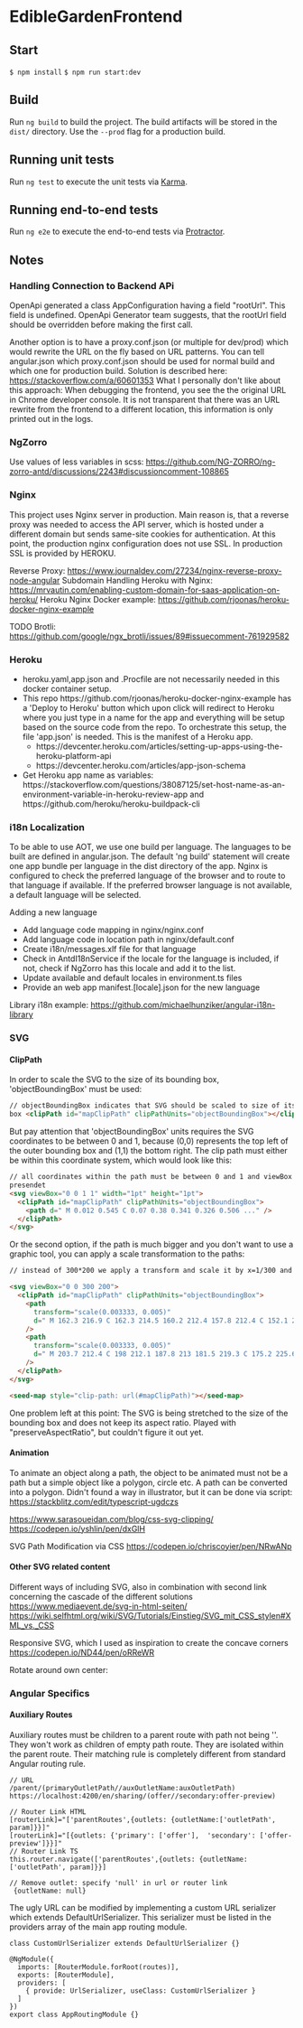 # EdibleGardenFrontend

## Start

`$ npm install`
`$ npm run start:dev`

## Build

Run `ng build` to build the project. The build artifacts will be stored in the
`dist/` directory. Use the `--prod` flag for a production build.

## Running unit tests

Run `ng test` to execute the unit tests via
[Karma](https://karma-runner.github.io).

## Running end-to-end tests

Run `ng e2e` to execute the end-to-end tests via
[Protractor](http://www.protractortest.org/).


## Notes
### Handling Connection to Backend APi

OpenApi generated a class AppConfiguration having a field "rootUrl". This field
is undefined. OpenApi Generator team suggests, that the rootUrl field should be
overridden before making the first call.

Another option is to have a proxy.conf.json (or multiple for dev/prod) which
would rewrite the URL on the fly based on URL patterns. You can tell
angular.json which proxy.conf.json should be used for normal build and which one
for production build. Solution is described here:
https://stackoverflow.com/a/60601353 What I personally don't like about this
approach: When debugging the frontend, you see the the original URL in Chrome
developer console. It is not transparent that there was an URL rewrite from the
frontend to a different location, this information is only printed out in the
logs.

### NgZorro

Use values of less variables in scss: https://github.com/NG-ZORRO/ng-zorro-antd/discussions/2243#discussioncomment-108865

### Nginx

This project uses Nginx server in production. Main reason is, that a reverse
proxy was needed to access the API server, which is hosted under a different
domain but sends same-site cookies for authentication. At this point, the
production nginx configuration does not use SSL. In production SSL is provided
by HEROKU.

Reverse Proxy: https://www.journaldev.com/27234/nginx-reverse-proxy-node-angular
Subdomain Handling Heroku with Nginx: https://mrvautin.com/enabling-custom-domain-for-saas-application-on-heroku/
Heroku Nginx Docker example: https://github.com/rjoonas/heroku-docker-nginx-example

TODO Brotli: https://github.com/google/ngx_brotli/issues/89#issuecomment-761929582


### Heroku

<ul>
<li>heroku.yaml,app.json and .Procfile are not necessarily needed in this docker container setup.</li>
<li>This  repo https://github.com/rjoonas/heroku-docker-nginx-example has a 'Deploy to Heroku' button which upon click will redirect to Heroku where you just type in a name for the app and everything will be setup based on the source code from the repo. To orchestrate this setup, the file 'app.json' is needed. This is the manifest of a Heroku app.
<ul><li>https://devcenter.heroku.com/articles/setting-up-apps-using-the-heroku-platform-api</li>
<li>https://devcenter.heroku.com/articles/app-json-schema</li></ul></li>
<li>Get Heroku app name as variables: https://stackoverflow.com/questions/38087125/set-host-name-as-an-environment-variable-in-heroku-review-app and https://github.com/heroku/heroku-buildpack-cli</li>
</ul>

### i18n Localization

To be able to use AOT, we use one build per language. The languages to be built
are defined in angular.json. The default 'ng build' statement will create one
app bundle per language in the dist directory of the app. Nginx is configured to
check the preferred language of the browser and to route to that language if
available. If the preferred browser language is not available, a default
language will be selected.

Adding a new language

<ul>
    <li>Add language code mapping in nginx/nginx.conf</li>
    <li>Add language code in location path in nginx/default.conf</li>
    <li>Create i18n/messages.xlf file for that language</li>
    <li>Check in AntdI18nService if the locale for the language is included, if not, check if NgZorro has this locale and add it to the list.</li>
    <li>Update available and default locales in environment.ts files</li>
    <li>Provide an web app manifest.[locale].json for the new language</li>
</ul>

Library i18n example:
https://github.com/michaelhunziker/angular-i18n-library

### SVG

#### ClipPath

In order to scale the SVG to the size of its bounding box, 'objectBoundingBox' must be used:

```html
// objectBoundingBox indicates that SVG should be scaled to size of its bounding
box <clipPath id="mapClipPath" clipPathUnits="objectBoundingBox"></clipPath>
```

But pay attention that 'objectBoundingBox' units requires the SVG coordinates to
be between 0 and 1, because (0,0) represents the top left of the outer bounding
box and (1,1) the bottom right. The clip path must either be within this
coordinate system, which would look like this:

```html
// all coordinates within the path must be between 0 and 1 and viewBox as
presendet
<svg viewBox="0 0 1 1" width="1pt" height="1pt">
  <clipPath id="mapClipPath" clipPathUnits="objectBoundingBox">
    <path d=" M 0.012 0.545 C 0.07 0.38 0.341 0.326 0.506 ..." />
  </clipPath>
</svg>
```

Or the second option, if the path is much bigger and you don't want to use a
graphic tool, you can apply a scale transformation to the paths:

```html
// instead of 300*200 we apply a transform and scale it by x=1/300 and y=1/200

<svg viewBox="0 0 300 200">
  <clipPath id="mapClipPath" clipPathUnits="objectBoundingBox">
    <path
      transform="scale(0.003333, 0.005)"
      d=" M 162.3 216.9 C 162.3 214.5 160.2 212.4 157.8 212.4 C 152.1 212.1 141.9 213 135.6 219.3 C 129.3 225.6 ..."
    />
    <path
      transform="scale(0.003333, 0.005)"
      d=" M 203.7 212.4 C 198 212.1 187.8 213 181.5 219.3 C 175.2 225.6 174.6 235.8 174.6 241.5 C 174.6 243.9 ... "
    />
  </clipPath>
</svg>

<seed-map style="clip-path: url(#mapClipPath)"></seed-map>
```

One problem left at this point: The SVG is being stretched to the size of the
bounding box and does not keep its aspect ratio. Played with
"preserveAspectRatio", but couldn't figure it out yet.

#### Animation

To animate an object along a path, the object to be animated must not be a path
but a simple object like a polygon, circle etc. A path can be converted into a
polygon. Didn't found a way in illustrator, but it can be done via script:
https://stackblitz.com/edit/typescript-ugdczs

https://www.sarasoueidan.com/blog/css-svg-clipping/
https://codepen.io/yshlin/pen/dxGlH

SVG Path Modification via CSS
https://codepen.io/chriscoyier/pen/NRwANp


#### Other SVG related content
Different ways of including SVG, also in combination with second link concerning
the cascade of the different solutions
https://www.mediaevent.de/svg-in-html-seiten/
https://wiki.selfhtml.org/wiki/SVG/Tutorials/Einstieg/SVG_mit_CSS_stylen#XML_vs._CSS

Responsive SVG, which I used as inspiration to create the concave corners
https://codepen.io/ND44/pen/oRReWR

Rotate around own center:
<g transform = "translate(100, 100) rotate(45 $halfOfSvgWidth $halfOfSvgHeight)">


### Angular Specifics

#### Auxiliary Routes

Auxiliary routes must be children to a parent route with path not being ''. They
won't work as children of empty path route. They are isolated within the parent
route. Their matching rule is completely different from standard Angular routing
rule.

```
// URL
/parent/(primaryOutletPath//auxOutletName:auxOutletPath)
https://localhost:4200/en/sharing/(offer//secondary:offer-preview)

// Router Link HTML
[routerLink]="['parentRoutes',{outlets: {outletName:['outletPath', param]}}]"
[routerLink]="[{outlets: {'primary': ['offer'],  'secondary': ['offer-preview']}}]"
// Router Link TS
this.router.navigate(['parentRoutes',{outlets: {outletName:['outletPath', param]}}]

// Remove outlet: specify 'null' in url or router link
 {outletName: null}
```

The ugly URL can be modified by implementing a custom URL serializer which
extends DefaultUrlSerializer. This serializer must be listed in the providers
array of the main app routing module.

```
class CustomUrlSerializer extends DefaultUrlSerializer {}

@NgModule({
  imports: [RouterModule.forRoot(routes)],
  exports: [RouterModule],
  providers: [
    { provide: UrlSerializer, useClass: CustomUrlSerializer }
  ]
})
export class AppRoutingModule {}
```
